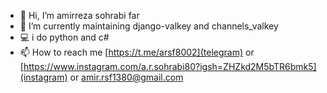 - 👋 Hi, I’m amirreza sohrabi far
- 🌱 I’m currently maintaining django-valkey and channels_valkey
- 💻 i do python and c#
- 📫 How to reach me [https://t.me/arsf8002](telegram) or [https://www.instagram.com/a.r.sohrabi80?igsh=ZHZkd2M5bTR6bmk5](instagram) or amir.rsf1380@gmail.com
